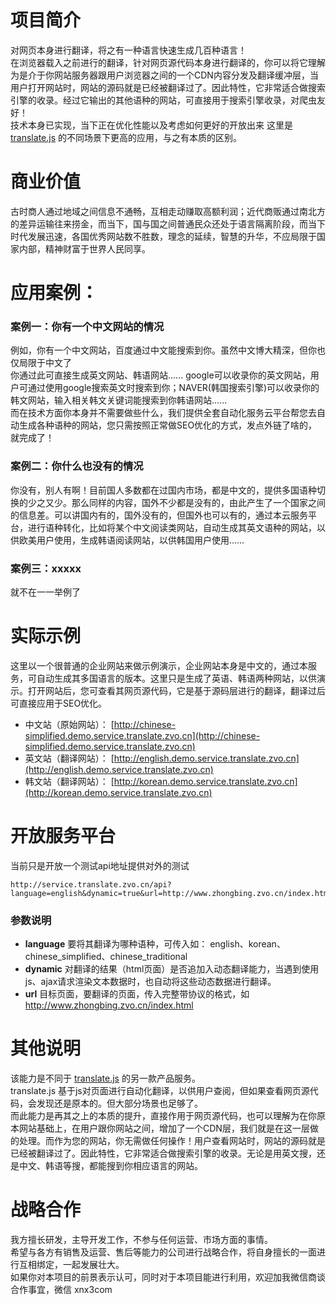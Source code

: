 
# 项目简介
对网页本身进行翻译，将之有一种语言快速生成几百种语言！  
在浏览器载入之前进行的翻译，针对网页源代码本身进行翻译的，你可以将它理解为是介于你网站服务器跟用户浏览器之间的一个CDN内容分发及翻译缓冲层，当用户打开网站时，网站的源码就是已经被翻译过了。因此特性，它非常适合做搜索引擎的收录。经过它输出的其他语种的网站，可直接用于搜索引擎收录，对爬虫友好！  
技术本身已实现，当下正在优化性能以及考虑如何更好的开放出来
这里是 [translate.js](https://github.com/xnx3/translate) 的不同场景下更高的应用，与之有本质的区别。

# 商业价值
古时商人通过地域之间信息不通畅，互相走动赚取高额利润；近代商贩通过南北方的差异运输往来捞金，而当下，国与国之间普通民众还处于语言隔离阶段，而当下时代发展迅速，各国优秀网站数不胜数，理念的延续，智慧的升华，不应局限于国家内部，精神财富于世界人民同享。

# 应用案例：
### 案例一：你有一个中文网站的情况
例如，你有一个中文网站，百度通过中文能搜索到你。虽然中文博大精深，但你也仅局限于中文了  
你通过此可直接生成英文网站、韩语网站......  google可以收录你的英文网站，用户可通过使用google搜索英文时搜索到你；NAVER(韩国搜索引擎)可以收录你的韩文网站，输入相关韩文关键词能搜索到你韩语网站......  
而在技术方面你本身并不需要做些什么，我们提供全套自动化服务云平台帮您去自动生成各种语种的网站，您只需按照正常做SEO优化的方式，发点外链了啥的，就完成了！  
  
### 案例二：你什么也没有的情况
你没有，别人有啊！目前国人多数都在过国内市场，都是中文的，提供多国语种切换的少之又少。那么同样的内容，国外不少都是没有的，由此产生了一个国家之间的信息差。可以讲国内有的，国外没有的，但国外也可以有的，通过本云服务平台，进行语种转化，比如将某个中文阅读类网站，自动生成其英文语种的网站，以供欧美用户使用，生成韩语阅读网站，以供韩国用户使用……

### 案例三：xxxxx
就不在一一举例了

# 实际示例
这里以一个很普通的企业网站来做示例演示，企业网站本身是中文的，通过本服务，可自动生成其多国语言的版本。这里只是生成了英语、韩语两种网站，以供演示。打开网站后，您可查看其网页源代码，它是基于源码层进行的翻译，翻译过后可直接应用于SEO优化。  
* 中文站（原始网站）： [http://chinese-simplified.demo.service.translate.zvo.cn](http://chinese-simplified.demo.service.translate.zvo.cn)  
* 英文站（翻译网站）： [http://english.demo.service.translate.zvo.cn](http://english.demo.service.translate.zvo.cn)  
* 韩文站（翻译网站）： [http://korean.demo.service.translate.zvo.cn](http://korean.demo.service.translate.zvo.cn)  

# 开放服务平台
当前只是开放一个测试api地址提供对外的测试

````
http://service.translate.zvo.cn/api?language=english&dynamic=true&url=http://www.zhongbing.zvo.cn/index.html
````

### 参数说明
* **language** 要将其翻译为哪种语种，可传入如：  english、korean、chinese_simplified、chinese_traditional  
* **dynamic** 对翻译的结果（html页面）是否追加入动态翻译能力，当遇到使用js、ajax请求渲染文本数据时，也自动将这些动态数据进行翻译。  
* **url** 目标页面，要翻译的页面，传入完整带协议的格式，如 http://www.zhongbing.zvo.cn/index.html


# 其他说明
该能力是不同于 [translate.js](https://github.com/xnx3/translate) 的另一款产品服务。  
translate.js 基于js对页面进行自动化翻译，以供用户查阅，但如果查看网页源代码，会发现还是原本的。但大部分场景也足够了。  
而此能力是再其之上的本质的提升，直接作用于网页源代码，也可以理解为在你原本网站基础上，在用户跟你网站之间，增加了一个CDN层，我们就是在这一层做的处理。而作为您的网站，你无需做任何操作！用户查看网站时，网站的源码就是已经被翻译过了。因此特性，它非常适合做搜索引擎的收录。无论是用英文搜，还是中文、韩语等搜，都能搜到你相应语言的网站。  

# 战略合作
我方擅长研发，主导开发工作，不参与任何运营、市场方面的事情。  
希望与各方有销售及运营、售后等能力的公司进行战略合作，将自身擅长的一面进行互相绑定，一起发展壮大。  
如果你对本项目的前景表示认可，同时对于本项目能进行利用，欢迎加我微信商谈合作事宜，微信 xnx3com
